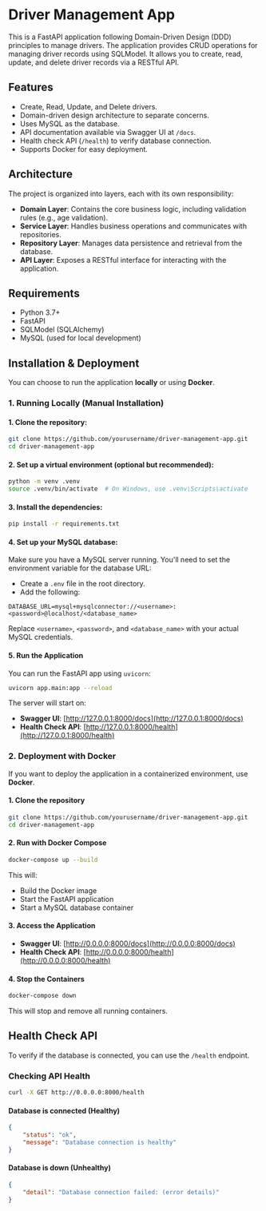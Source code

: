 # Driver Management App

This is a FastAPI application following Domain-Driven Design (DDD) principles to manage drivers. The application provides CRUD operations for managing driver records using SQLModel. It allows you to create, read, update, and delete driver records via a RESTful API.

## Features
- Create, Read, Update, and Delete drivers.
- Domain-driven design architecture to separate concerns.
- Uses MySQL as the database.
- API documentation available via Swagger UI at `/docs`.
- Health check API (`/health`) to verify database connection.
- Supports Docker for easy deployment.

## Architecture
The project is organized into layers, each with its own responsibility:

- **Domain Layer**: Contains the core business logic, including validation rules (e.g., age validation).
- **Service Layer**: Handles business operations and communicates with repositories.
- **Repository Layer**: Manages data persistence and retrieval from the database.
- **API Layer**: Exposes a RESTful interface for interacting with the application.

## Requirements
- Python 3.7+
- FastAPI
- SQLModel (SQLAlchemy)
- MySQL (used for local development)

## Installation & Deployment
You can choose to run the application **locally** or using **Docker**.

### 1. Running Locally (Manual Installation)

#### 1. Clone the repository:

```bash
git clone https://github.com/yourusername/driver-management-app.git
cd driver-management-app
```

#### 2. Set up a virtual environment (optional but recommended):

```bash
python -m venv .venv
source .venv/bin/activate  # On Windows, use .venv\Scripts\activate
```

#### 3. Install the dependencies:

```bash
pip install -r requirements.txt
```

#### 4. Set up your MySQL database:

Make sure you have a MySQL server running. You'll need to set the environment variable for the database URL:
- Create a `.env` file in the root directory.
- Add the following:

```
DATABASE_URL=mysql+mysqlconnector://<username>:<password>@localhost/<database_name>
```
Replace `<username>`, `<password>`, and `<database_name>` with your actual MySQL credentials.

#### 5. Run the Application

You can run the FastAPI app using `uvicorn`:

```bash
uvicorn app.main:app --reload
```

The server will start on:
- **Swagger UI**: [http://127.0.0.1:8000/docs](http://127.0.0.1:8000/docs)
- **Health Check API**: [http://127.0.0.1:8000/health](http://127.0.0.1:8000/health)

### 2. Deployment with Docker
If you want to deploy the application in a containerized environment, use **Docker**.

#### 1. Clone the repository

```bash
git clone https://github.com/yourusername/driver-management-app.git
cd driver-management-app
```

#### 2. Run with Docker Compose

```bash
docker-compose up --build
```

This will:
- Build the Docker image
- Start the FastAPI application
- Start a MySQL database container

#### 3. Access the Application

- **Swagger UI**: [http://0.0.0.0:8000/docs](http://0.0.0.0:8000/docs)  
- **Health Check API**: [http://0.0.0.0:8000/health](http://0.0.0.0:8000/health)  

#### 4. Stop the Containers

```bash
docker-compose down
```
This will stop and remove all running containers.

## Health Check API
To verify if the database is connected, you can use the `/health` endpoint.

### Checking API Health

```bash
curl -X GET http://0.0.0.0:8000/health
```

#### Database is connected (Healthy)

```json
{
    "status": "ok",
    "message": "Database connection is healthy"
}
```

#### Database is down (Unhealthy)

```json
{
    "detail": "Database connection failed: (error details)"
}
```
